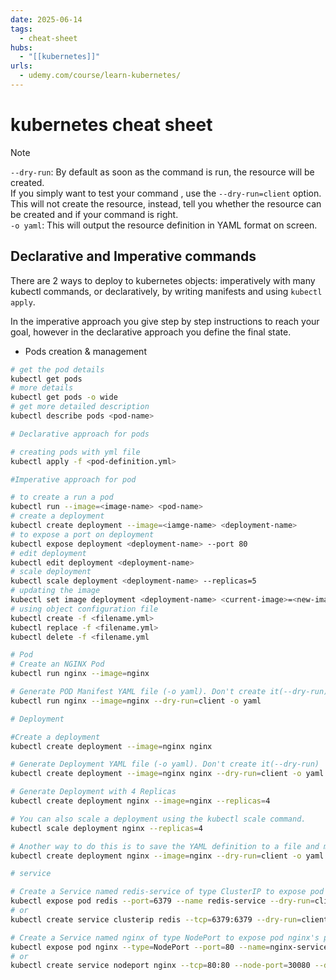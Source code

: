 ```yaml
---
date: 2025-06-14
tags:
  - cheat-sheet
hubs:
  - "[[kubernetes]]"
urls:
  - udemy.com/course/learn-kubernetes/
---
```


# kubernetes cheat sheet

> [!NOTE]  
> `--dry-run`: By default as soon as the command is run, the resource will be
> created.  
> If you simply want to test your command , use the `--dry-run=client` option.
> This will not create the resource, instead, tell you whether the resource can
> be created and if your command is right.  
> `-o yaml`: This will output the resource definition in YAML format on screen.

## Declarative and Imperative commands

There are 2 ways to deploy to kubernetes objects: imperatively with many kubectl
commands, or declaratively, by writing manifests and using `kubectl apply`.

In the imperative approach you give step by step instructions to reach your
goal, however in the declarative approach you define the final state.

- Pods creation & management

```bash
# get the pod details
kubectl get pods
# more details
kubectl get pods -o wide
# get more detailed description
kubectl describe pods <pod-name>

# Declarative approach for pods

# creating pods with yml file
kubectl apply -f <pod-definition.yml>

#Imperative approach for pod

# to create a run a pod
kubectl run --image=<image-name> <pod-name>
# create a deployment
kubectl create deployment --image=<iamge-name> <deployment-name>
# to expose a port on deployment
kubectl expose deployment <deployment-name> --port 80
# edit deployment
kubectl edit deployment <deployment-name>
# scale deployment
kubectl scale deployment <deployment-name> --replicas=5
# updating the image
kubectl set image deployment <deployment-name> <current-image>=<new-image:1.18>
# using object configuration file
kubectl create -f <filename.yml>
kubectl replace -f <filename.yml>
kubectl delete -f <filename.yml

# Pod
# Create an NGINX Pod
kubectl run nginx --image=nginx

# Generate POD Manifest YAML file (-o yaml). Don't create it(--dry-run)
kubectl run nginx --image=nginx --dry-run=client -o yaml

# Deployment

#Create a deployment
kubectl create deployment --image=nginx nginx

# Generate Deployment YAML file (-o yaml). Don't create it(--dry-run)
kubectl create deployment --image=nginx nginx --dry-run=client -o yaml

# Generate Deployment with 4 Replicas
kubectl create deployment nginx --image=nginx --replicas=4

# You can also scale a deployment using the kubectl scale command.
kubectl scale deployment nginx --replicas=4

# Another way to do this is to save the YAML definition to a file and modify
kubectl create deployment nginx --image=nginx --dry-run=client -o yaml > nginx-deployment.yaml

# service

# Create a Service named redis-service of type ClusterIP to expose pod redis on port 6379
kubectl expose pod redis --port=6379 --name redis-service --dry-run=client -o yaml
# or
kubectl create service clusterip redis --tcp=6379:6379 --dry-run=client -o yaml

# Create a Service named nginx of type NodePort to expose pod nginx's port 80 on port 30080 on the nodes:
kubectl expose pod nginx --type=NodePort --port=80 --name=nginx-service --dry-run=client -o yaml
# or
kubectl create service nodeport nginx --tcp=80:80 --node-port=30080 --dry-run=client -o yaml
```
